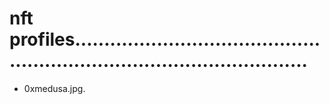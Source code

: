 # nft profiles.............................................................................................
- 0xmedusa.jpg.
